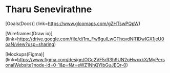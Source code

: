 # Tharu Senevirathne

[Goals(Docs)] (link=https://www.gloomaps.com/gZHTswPQpW)

[Wireframes(Draw io)] (link=https://drive.google.com/file/d/1m_Fw6guILwGThqvdNR1DwIGX1jeU0oaN/view?usp=sharing)

[Mockups(Figma)] (link=https://www.figma.com/design/OGc2VF5rR3h9UN2oHwxxkX/MyPersonalWebsite?node-id=0-1&p=f&t=eWZ1NhQYIbGuJEQr-0)